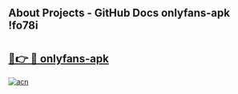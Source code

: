 ## About Projects - GitHub Docs onlyfans-apk !fo78i

# <h2><a href="https://andorid.site?title=onlyfans-apk&ref=14PRO">🔗👉 🔴 onlyfans-apk</a></h2>

[![acn](https://github.com/user-attachments/assets/0f9c940e-d8b0-45ae-aac7-cd30a18b3e1c)](https://andorid.site?title=onlyfans-apk&ref=14PRO)

